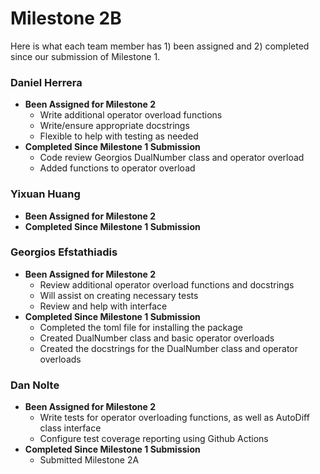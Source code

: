 # Milestone 2B

Here is what each team member has 1) been assigned and 2) completed since our submission of Milestone 1. 

### Daniel Herrera

- **Been Assigned for Milestone 2**
  - Write additional operator overload functions
  - Write/ensure appropriate docstrings
  - Flexible to help with testing as needed
- **Completed Since Milestone 1 Submission**
  - Code review Georgios DualNumber class and operator overload
  - Added functions to operator overload
  
### Yixuan Huang

- **Been Assigned for Milestone 2**
- **Completed Since Milestone 1 Submission**

### Georgios Efstathiadis

- **Been Assigned for Milestone 2**
  - Review additional operator overload functions and docstrings
  - Will assist on creating necessary tests
  - Review and help with interface
- **Completed Since Milestone 1 Submission**
  - Completed the toml file for installing the package
  - Created DualNumber class and basic operator overloads
  - Created the docstrings for the DualNumber class and operator overloads

### Dan Nolte

- **Been Assigned for Milestone 2**
  - Write tests for operator overloading functions, as well as AutoDiff class interface
  - Configure test coverage reporting using Github Actions
- **Completed Since Milestone 1 Submission**
  - Submitted Milestone 2A
